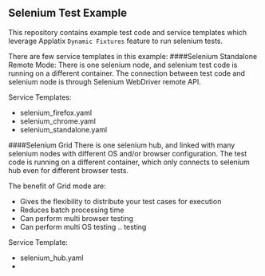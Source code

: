 ## Selenium Test Example

This repository contains example test code and service templates which leverage Applatix `Dynamic Fixtures` feature to run 
selenium tests.

There are few service templates in this example:
####Selenium Standalone Remote Mode:
There is one selenium node, and selenium test code is running on a different container. The connection between test code and selenium node is through Selenium WebDriver remote API.

Service Templates:

* selenium_firefox.yaml
* selenium_chrome.yaml
* selenium_standalone.yaml

####Selenium Grid
There is one selenium hub, and linked with many selenium nodes with different OS and/or browser configuration. The test code is running on a different container, which only connects to selenium hub even for different browser tests.

The benefit of Grid mode are:

* Gives the flexibility to distribute your test cases for execution
* Reduces batch processing time
* Can perform multi browser testing
* Can perform multi OS testing .. testing

Service Template:

* selenium_hub.yaml
*
